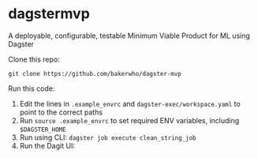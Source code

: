 # dagstermvp
A deployable, configurable, testable Minimum Viable Product for ML using Dagster

Clone this repo:

```git clone https://github.com/bakerwho/dagster-mvp```

Run this code:

1. Edit the lines in `.example_envrc` and `dagster-exec/workspace.yaml` to point to the correct paths
2. Run `source .example_envrc` to set required ENV variables, including `$DAGSTER_HOME`
3. Run using CLI:
    `dagster job execute clean_string_job`
4. Run the Dagit UI:
```dagit
```
